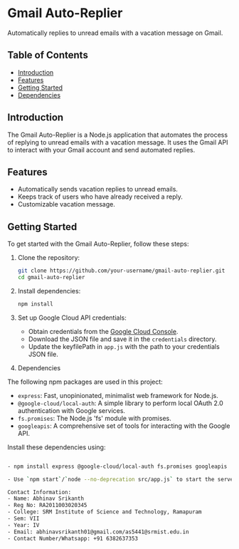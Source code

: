 # Gmail Auto-Replier

Automatically replies to unread emails with a vacation message on Gmail.

## Table of Contents

- [Introduction](#introduction)
- [Features](#features)
- [Getting Started](#getting-started)
- [Dependencies](#dependencies)


## Introduction

The Gmail Auto-Replier is a Node.js application that automates the process of replying to unread emails with a vacation message. It uses the Gmail API to interact with your Gmail account and send automated replies.

## Features

- Automatically sends vacation replies to unread emails.
- Keeps track of users who have already received a reply.
- Customizable vacation message.

## Getting Started

To get started with the Gmail Auto-Replier, follow these steps:

1. Clone the repository:

    ```bash
    git clone https://github.com/your-username/gmail-auto-replier.git
    cd gmail-auto-replier
    ```

2. Install dependencies:

    ```bash
    npm install
    ```

3. Set up Google Cloud API credentials:

    - Obtain credentials from the [Google Cloud Console](https://console.cloud.google.com/).
    - Download the JSON file and save it in the `credentials` directory.
    - Update the keyfilePath in `app.js` with the path to your credentials JSON file.

4. Dependencies

The following npm packages are used in this project:

- `express`: Fast, unopinionated, minimalist web framework for Node.js.
- `@google-cloud/local-auth`: A simple library to perform local OAuth 2.0 authentication with Google services.
- `fs.promises`: The Node.js 'fs' module with promises.
- `googleapis`: A comprehensive set of tools for interacting with the Google API.

Install these dependencies using:

```bash

- npm install express @google-cloud/local-auth fs.promises googleapis

- Use `npm start`/`node --no-deprecation src/app.js` to start the server.

Contact Information:
- Name: Abhinav Srikanth
- Reg No: RA2011003020345
- College: SRM Institute of Science and Technology, Ramapuram
- Sem: VII
- Year: IV
- Email: abhinavsrikanth01@gmail.com/as5441@srmist.edu.in
- Contact Number/Whatsapp: +91 6382637353

